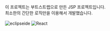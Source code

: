 이 프로젝트는 부트스트랩으로 만든 JSP 프로젝트입니다. <br>
최소한의 간단한 로직만을 이용해서 개발했습니다.
</br>
</br>
![eclipseide](https://img.shields.io/badge/eclipseide-444444?style=for-the-badge&logo=eclipseide&logoColor=#525C86)
![React](https://img.shields.io/badge/mysql-ffffff?style=for-the-badge&logo=mysql)
